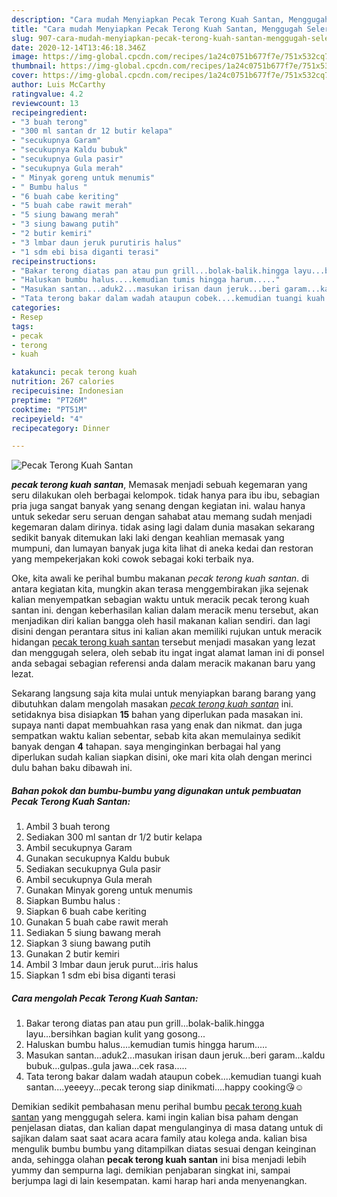 ```yaml
---
description: "Cara mudah Menyiapkan Pecak Terong Kuah Santan, Menggugah Selera"
title: "Cara mudah Menyiapkan Pecak Terong Kuah Santan, Menggugah Selera"
slug: 907-cara-mudah-menyiapkan-pecak-terong-kuah-santan-menggugah-selera
date: 2020-12-14T13:46:18.346Z
image: https://img-global.cpcdn.com/recipes/1a24c0751b677f7e/751x532cq70/pecak-terong-kuah-santan-foto-resep-utama.jpg
thumbnail: https://img-global.cpcdn.com/recipes/1a24c0751b677f7e/751x532cq70/pecak-terong-kuah-santan-foto-resep-utama.jpg
cover: https://img-global.cpcdn.com/recipes/1a24c0751b677f7e/751x532cq70/pecak-terong-kuah-santan-foto-resep-utama.jpg
author: Luis McCarthy
ratingvalue: 4.2
reviewcount: 13
recipeingredient:
- "3 buah terong"
- "300 ml santan dr 12 butir kelapa"
- "secukupnya Garam"
- "secukupnya Kaldu bubuk"
- "secukupnya Gula pasir"
- "secukupnya Gula merah"
- " Minyak goreng untuk menumis"
- " Bumbu halus "
- "6 buah cabe keriting"
- "5 buah cabe rawit merah"
- "5 siung bawang merah"
- "3 siung bawang putih"
- "2 butir kemiri"
- "3 lmbar daun jeruk purutiris halus"
- "1 sdm ebi bisa diganti terasi"
recipeinstructions:
- "Bakar terong diatas pan atau pun grill...bolak-balik.hingga layu...bersihkan bagian kulit yang gosong..."
- "Haluskan bumbu halus....kemudian tumis hingga harum....."
- "Masukan santan...aduk2...masukan irisan daun jeruk...beri garam...kaldu bubuk...gulpas..gula jawa...cek rasa....."
- "Tata terong bakar dalam wadah ataupun cobek....kemudian tuangi kuah santan....yeeeyy...pecak terong siap dinikmati....happy cooking😘☺️"
categories:
- Resep
tags:
- pecak
- terong
- kuah

katakunci: pecak terong kuah 
nutrition: 267 calories
recipecuisine: Indonesian
preptime: "PT26M"
cooktime: "PT51M"
recipeyield: "4"
recipecategory: Dinner

---
```



![Pecak Terong Kuah Santan](https://img-global.cpcdn.com/recipes/1a24c0751b677f7e/751x532cq70/pecak-terong-kuah-santan-foto-resep-utama.jpg)

<b><i>pecak terong kuah santan</i></b>, Memasak menjadi sebuah kegemaran yang seru dilakukan oleh berbagai kelompok. tidak hanya para ibu ibu, sebagian pria juga sangat banyak yang senang dengan kegiatan ini. walau hanya untuk sekedar seru seruan dengan sahabat atau memang sudah menjadi kegemaran dalam dirinya. tidak asing lagi dalam dunia masakan sekarang sedikit banyak ditemukan laki laki dengan keahlian memasak yang mumpuni, dan lumayan banyak juga kita lihat di aneka kedai dan restoran yang mempekerjakan koki cowok sebagai koki terbaik nya.



Oke, kita awali ke perihal bumbu makanan <i>pecak terong kuah santan</i>. di antara kegiatan kita, mungkin akan terasa menggembirakan jika sejenak kalian menyempatkan sebagian waktu untuk meracik pecak terong kuah santan ini. dengan keberhasilan kalian dalam meracik menu tersebut, akan menjadikan diri kalian bangga oleh hasil makanan kalian sendiri. dan lagi disini dengan perantara situs ini kalian akan memiliki rujukan untuk meracik hidangan <u>pecak terong kuah santan</u> tersebut menjadi masakan yang lezat dan menggugah selera, oleh sebab itu ingat ingat alamat laman ini di ponsel anda sebagai sebagian referensi anda dalam meracik makanan baru yang lezat.


Sekarang langsung saja kita mulai untuk menyiapkan barang barang yang dibutuhkan dalam mengolah masakan <u><i>pecak terong kuah santan</i></u> ini. setidaknya bisa disiapkan <b>15</b> bahan yang diperlukan pada masakan ini. supaya nanti dapat membuahkan rasa yang enak dan nikmat. dan juga sempatkan waktu kalian sebentar, sebab kita akan memulainya sedikit banyak dengan <b>4</b> tahapan. saya menginginkan berbagai hal yang diperlukan sudah kalian siapkan disini, oke mari kita olah dengan merinci dulu bahan baku dibawah ini.

<!--inarticleads1-->

##### Bahan pokok dan bumbu-bumbu yang digunakan untuk pembuatan Pecak Terong Kuah Santan:

1. Ambil 3 buah terong
1. Sediakan 300 ml santan dr 1/2 butir kelapa
1. Ambil secukupnya Garam
1. Gunakan secukupnya Kaldu bubuk
1. Sediakan secukupnya Gula pasir
1. Ambil secukupnya Gula merah
1. Gunakan  Minyak goreng untuk menumis
1. Siapkan  Bumbu halus :
1. Siapkan 6 buah cabe keriting
1. Gunakan 5 buah cabe rawit merah
1. Sediakan 5 siung bawang merah
1. Siapkan 3 siung bawang putih
1. Gunakan 2 butir kemiri
1. Ambil 3 lmbar daun jeruk purut...iris halus
1. Siapkan 1 sdm ebi bisa diganti terasi




<!--inarticleads2-->

##### Cara mengolah Pecak Terong Kuah Santan:

1. Bakar terong diatas pan atau pun grill...bolak-balik.hingga layu...bersihkan bagian kulit yang gosong...
1. Haluskan bumbu halus....kemudian tumis hingga harum.....
1. Masukan santan...aduk2...masukan irisan daun jeruk...beri garam...kaldu bubuk...gulpas..gula jawa...cek rasa.....
1. Tata terong bakar dalam wadah ataupun cobek....kemudian tuangi kuah santan....yeeeyy...pecak terong siap dinikmati....happy cooking😘☺️




Demikian sedikit pembahasan menu perihal bumbu <u>pecak terong kuah santan</u> yang menggugah selera. kami ingin kalian bisa paham dengan penjelasan diatas, dan kalian dapat mengulanginya di masa datang untuk di sajikan dalam saat saat acara acara family atau kolega anda. kalian bisa mengulik bumbu bumbu yang ditampilkan diatas sesuai dengan keinginan anda, sehingga olahan <b>pecak terong kuah santan</b> ini bisa menjadi lebih yummy dan sempurna lagi. demikian penjabaran singkat ini, sampai berjumpa lagi di lain kesempatan. kami harap hari anda menyenangkan.
